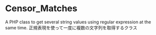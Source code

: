 Censor_Matches
==============

A PHP class to get several string values using regular expression at the same time. 正規表現を使って一度に複数の文字列を取得するクラス
